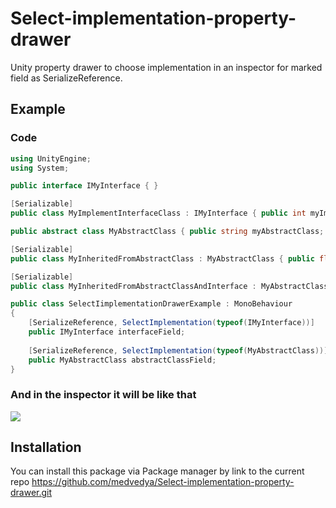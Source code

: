 # Select-implementation-property-drawer
Unity property drawer to choose implementation in an inspector for marked field as SerializeReference.
## Example
### Code
```c#
using UnityEngine;
using System;

public interface IMyInterface { }

[Serializable]
public class MyImplementInterfaceClass : IMyInterface { public int myImplementInterfaceClass; }

public abstract class MyAbstractClass { public string myAbstractClass; }

[Serializable]
public class MyInheritedFromAbstractClass : MyAbstractClass { public float myInheritedFromAbstractClass; }

[Serializable]
public class MyInheritedFromAbstractClassAndInterface : MyAbstractClass, IMyInterface { public bool myInheritedFromAbstractClassAndInterface; }

public class SelectIimplementationDrawerExample : MonoBehaviour
{
    [SerializeReference, SelectImplementation(typeof(IMyInterface))]
    public IMyInterface interfaceField;
    
    [SerializeReference, SelectImplementation(typeof(MyAbstractClass))]
    public MyAbstractClass abstractClassField;
}
```
### And in the inspector it will be like that
![](https://github.com/medvedya/Select-implementation-property-drawer/blob/description_files/SelectIimplementationDrawer_example.gif?raw=true)

## Installation
You can install this package via Package manager by link to the current repo https://github.com/medvedya/Select-implementation-property-drawer.git 
